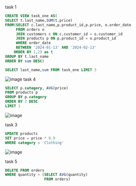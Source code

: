 task 1
```sql
CREATE VIEW task_one AS(
SELECT t.last_name,SUM(t.price) 
FROM(SELECT c.last_name,p.product_id,p.price, o.order_date 
	 FROM orders o
	 JOIN customers c ON c.customer_id = o.customer_id
	 JOIN products p ON p.product_id = o.product_id
     WHERE order_date 
	 BETWEEN '2024-01-13' AND '2024-02-13'
	ORDER BY 1,2) as t
GROUP BY t.last_name
ORDER BY sum DESC)

SELECT last_name,sum FROM task_one LIMIT 3
```
![image](https://github.com/alina29038/annalyze/assets/102412830/b48ef633-aaa1-49df-924f-540bc6042d2e)
task 4
```sql
SELECT p.category, AVG(price)
FROM products p 
GROUP BY p.category
ORDER BY 2 DESC 
LIMIT 1
```
![image](https://github.com/alina29038/annalyze/assets/102412830/6f72e5a1-a815-4547-9006-3dd5d9317a51)

task 3
```sql
UPDATE products
SET price = price * 0.9
WHERE category = 'Clothing'
```
![image](https://github.com/alina29038/annalyze/assets/102412830/5c3cde5b-3036-4d27-b6ee-1d30492bbf94)

task 5
```sql
DELETE FROM orders
WHERE quantity > (SELECT AVG(quantity)
				  FROM orders)
```
